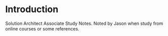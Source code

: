 # Introduction

Solution Architect Associate Study Notes.
Noted by Jason when study from online courses or some references.